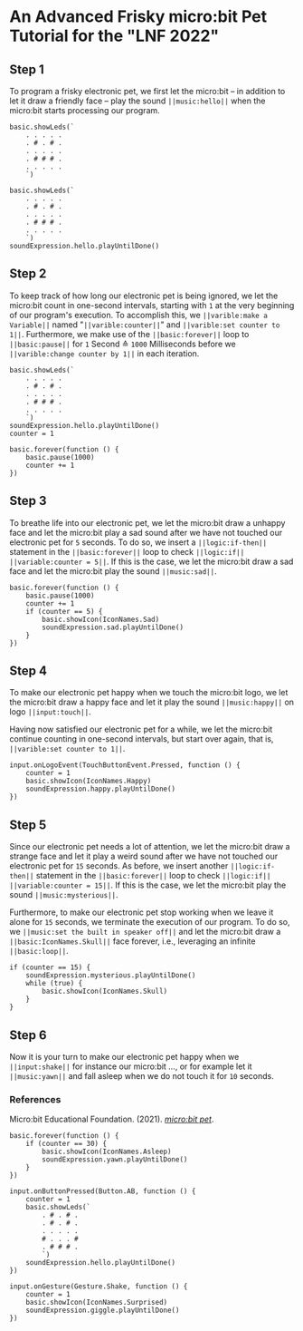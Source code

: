 # An Advanced Frisky micro:bit Pet Tutorial for the "LNF 2022"

## Step 1
To program a frisky electronic pet, we first let the micro:bit – in addition to let it draw a friendly face – play the sound ``||music:hello||`` when the micro:bit starts processing our program.
```template
basic.showLeds(`
    . . . . .
    . # . # .
    . . . . .
    . # # # .
    . . . . .
    `)
```

```blocks
basic.showLeds(`
    . . . . .
    . # . # .
    . . . . .
    . # # # .
    . . . . .
    `)
soundExpression.hello.playUntilDone()
```

## Step 2
To keep track of how long our electronic pet is being ignored, we let the micro:bit count in one-second intervals, starting with `1` at the very beginning of our program's execution.
To accomplish this, we ``||varible:make a Variable||`` named "``||varible:counter||``" and ``||varible:set counter to 1||``. Furthermore, we make use of the ``||basic:forever||`` loop to ``||basic:pause||`` for `1` Second ≙ `1000` Milliseconds before we ``||varible:change counter by 1||`` in each iteration.

```blocks
basic.showLeds(`
    . . . . .
    . # . # .
    . . . . .
    . # # # .
    . . . . .
    `)
soundExpression.hello.playUntilDone()
counter = 1

basic.forever(function () {
    basic.pause(1000)
    counter += 1
})
```

## Step 3
To breathe life into our electronic pet, we let the micro:bit draw a unhappy face and let the micro:bit play a sad sound after we have not touched our electronic pet for `5` seconds.
To do so, we insert a ``||logic:if-then||`` statement  in the ``||basic:forever||`` loop to check ``||logic:if||`` ``||variable:counter = 5||``. If this is the case, we let the micro:bit draw a sad face and let the micro:bit play the sound ``||music:sad||``. 

```block
basic.forever(function () {
    basic.pause(1000)
    counter += 1
    if (counter == 5) {
        basic.showIcon(IconNames.Sad)
        soundExpression.sad.playUntilDone()
    }
})
```

## Step 4
To make our electronic pet happy when we touch the micro:bit logo, we let the micro:bit draw a happy face and let it play the sound ``||music:happy||`` on logo ``||input:touch||``.

Having now satisfied our electronic pet for a while, we let the micro:bit continue counting in one-second intervals, but start over again, that is, ``||varible:set counter to 1||``.

```block
input.onLogoEvent(TouchButtonEvent.Pressed, function () {
    counter = 1
    basic.showIcon(IconNames.Happy)
    soundExpression.happy.playUntilDone()
})
```

## Step 5
Since our electronic pet needs a lot of attention, we let the micro:bit draw a strange face and let it play a weird sound after we have not touched our electronic pet for `15` seconds.
As before, we insert another ``||logic:if-then||`` statement in the ``||basic:forever||`` loop to check ``||logic:if||`` ``||variable:counter = 15||``. If this is the case, we let the micro:bit play the sound ``||music:mysterious||``.

Furthermore, to make our electronic pet stop working when we leave it alone for `15` seconds, we terminate the execution of our program.
To do so, we ``||music:set the built in speaker off||`` and let the micro:bit draw a ``||basic:IconNames.Skull||`` face forever, i.e., leveraging an infinite ``||basic:loop||``.

```block
if (counter == 15) {
    soundExpression.mysterious.playUntilDone()
    while (true) {
        basic.showIcon(IconNames.Skull)
    }
}
```

## Step 6
Now it is your turn to make our electronic pet happy when we ``||input:shake||`` for instance our micro:bit …, or for example let it ``||music:yawn||`` and fall asleep when we do not touch it for `10` seconds.

### References
Micro:bit Educational Foundation. (2021). _[micro:bit pet](https://www.microbit.org/projects/make-it-code-it/microbit-pet/)_.

```ghost
basic.forever(function () {
    if (counter == 30) {
        basic.showIcon(IconNames.Asleep)
        soundExpression.yawn.playUntilDone()
    }
})

input.onButtonPressed(Button.AB, function () {
    counter = 1
    basic.showLeds(`
        . # . # .
        . # . # .
        . . . . .
        # . . . #
        . # # # .
        `)
    soundExpression.hello.playUntilDone()
})

input.onGesture(Gesture.Shake, function () {
    counter = 1
    basic.showIcon(IconNames.Surprised)
    soundExpression.giggle.playUntilDone()
})
```

<script src="https://makecode.com/gh-pages-embed.js"></script><script>makeCodeRender("{{ site.makecode.home_url }}", "{{ site.github.owner_name }}/{{ site.github.repository_name }}");</script>